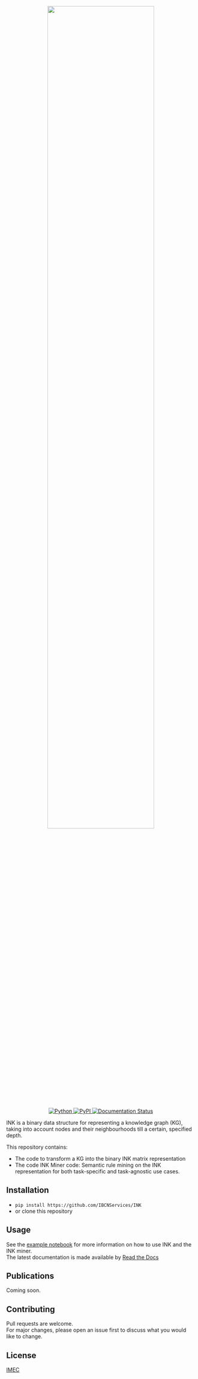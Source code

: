<p align="center">
	<img width="75%" src="assets/INK.png">
</p>

<p align="center">
    <a href="https://www.python.org/downloads/release/python-360/">
        <img src="https://img.shields.io/badge/python-3.6-blue.svg" alt="Python">
    </a>
    <a href="https://badge.fury.io/py/semantic-ink">
        <img src="https://badge.fury.io/py/semantic-ink.svg" alt="PyPI">
    </a>
    <a href='https://ink.readthedocs.io/en/latest/?badge=latest'>
       <img src='https://readthedocs.org/projects/ink/badge/?version=latest' alt='Documentation Status' />
    </a>
</p>

INK is a binary data structure for representing a knowledge graph (KG), taking into account nodes and their neighbourhoods till a certain, specified depth.

This repository contains:
* The code to transform a KG into the binary INK matrix representation
* The code INK Miner code: Semantic rule mining on the INK representation for both task-specific and task-agnostic use cases.

## Installation
* `pip install https://github.com/IBCNServices/INK`
* or clone this repository
## Usage
See the [example notebook](https://github.com/IBCNServices/INK/blob/master/example.ipynb) for more information on how to use INK and the INK miner.<br>
The latest documentation is made available by [Read the Docs](https://ink.readthedocs.io/)
## Publications
Coming soon.
## Contributing
Pull requests are welcome. <br>
For major changes, please open an issue first to discuss what you would like to change.

## License
[IMEC](https://github.com/IBCNServices/INK/blob/master/LICENSE)
